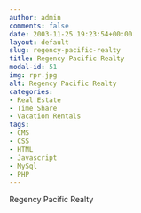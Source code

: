 ```yaml
---
author: admin
comments: false
date: 2003-11-25 19:23:54+00:00
layout: default
slug: regency-pacific-realty
title: Regency Pacific Realty
modal-id: 51
img: rpr.jpg
alt: Regency Pacific Realty
categories:
- Real Estate
- Time Share
- Vacation Rentals
tags:
- CMS
- CSS
- HTML
- Javascript
- MySql
- PHP
---
```

Regency Pacific Realty
